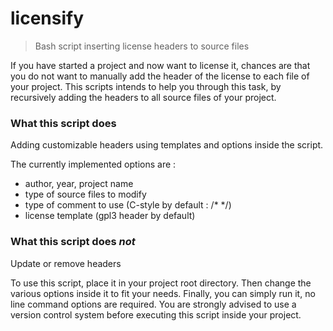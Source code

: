 # licensify

> Bash script inserting license headers to source files

If you have started a project and now want to license it, chances are that you do not want to manually add the header of the license to each file of your project.
This scripts intends to help you through this task, by recursively adding the headers to all source files of your project.

### What this script does

Adding customizable headers using templates and options inside the script.

The currently implemented options are :

* author, year, project name
* type of source files to modify
* type of comment to use (C-style by default : /* */)
* license template (gpl3 header by default)

### What this script does *not*

Update or remove headers

To use this script, place it in your project root directory. Then change the various options inside it to fit your needs. Finally, you can simply run it, no line command options are required.
You are strongly advised to use a version control system before executing this script inside your project.
